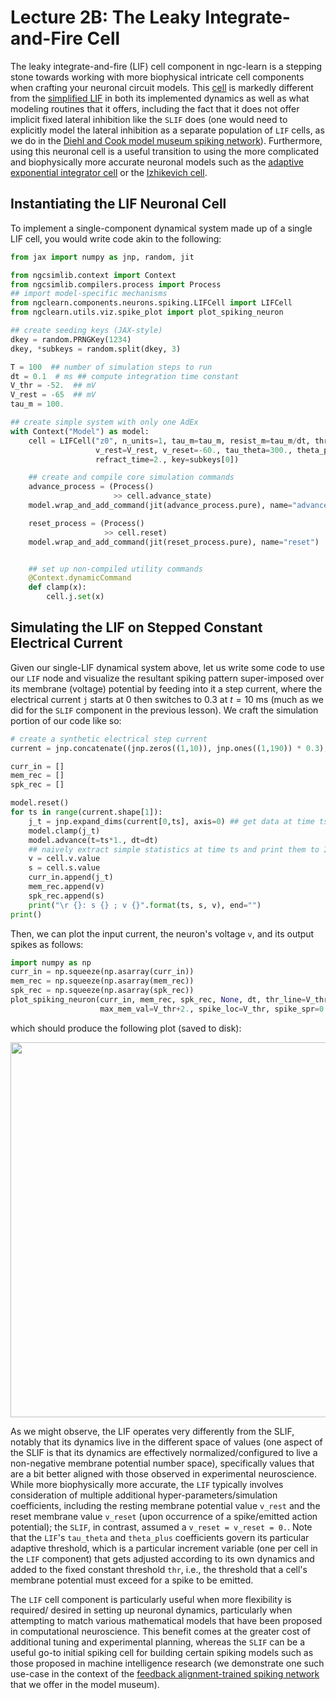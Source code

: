 # Lecture 2B: The Leaky Integrate-and-Fire Cell

The leaky integrate-and-fire (LIF) cell component in ngc-learn is a stepping
stone towards working with more biophysical intricate cell components when crafting
your neuronal circuit models. This
[cell](ngclearn.components.neurons.spiking.LIFCell) is markedly different from the
[simplified LIF](ngclearn.components.neurons.spiking.sLIFCell) in both its
implemented dynamics as well as what modeling routines that it offers, including
the fact that it does not offer implicit fixed lateral inhibition like the
`SLIF` does (one would need to explicitly model the lateral inhibition as a
separate population of `LIF` cells, as we do in the
[Diehl and Cook model museum spiking network](../../museum/snn_dc.md)). Furthermore,
using this neuronal cell is a useful transition to using the more complicated and
biophysically more accurate neuronal models such as the
[adaptive exponential integrator cell](ngclearn.components.neurons.spiking.adExCell)
or the
[Izhikevich cell](ngclearn.components.neurons.spiking.izhikevichCell).

## Instantiating the LIF Neuronal Cell

To implement a single-component dynamical system made up of a single LIF
cell, you would write code akin to the following:

```python
from jax import numpy as jnp, random, jit

from ngcsimlib.context import Context
from ngcsimlib.compilers.process import Process
## import model-specific mechanisms
from ngclearn.components.neurons.spiking.LIFCell import LIFCell
from ngclearn.utils.viz.spike_plot import plot_spiking_neuron

## create seeding keys (JAX-style)
dkey = random.PRNGKey(1234)
dkey, *subkeys = random.split(dkey, 3)

T = 100  ## number of simulation steps to run
dt = 0.1  # ms ## compute integration time constant
V_thr = -52.  ## mV
V_rest = -65  ## mV
tau_m = 100.

## create simple system with only one AdEx
with Context("Model") as model:
    cell = LIFCell("z0", n_units=1, tau_m=tau_m, resist_m=tau_m/dt, thr=V_thr,
                   v_rest=V_rest, v_reset=-60., tau_theta=300., theta_plus=0.05,
                   refract_time=2., key=subkeys[0])

    ## create and compile core simulation commands
    advance_process = (Process()
                       >> cell.advance_state)
    model.wrap_and_add_command(jit(advance_process.pure), name="advance")

    reset_process = (Process()
                     >> cell.reset)
    model.wrap_and_add_command(jit(reset_process.pure), name="reset")


    ## set up non-compiled utility commands
    @Context.dynamicCommand
    def clamp(x):
        cell.j.set(x)
```

## Simulating the LIF on Stepped Constant Electrical Current

Given our single-LIF dynamical system above, let us write some code to use
our `LIF` node and visualize the resultant spiking pattern super-imposed
over its membrane (voltage) potential by feeding
into it a step current, where the electrical current `j` starts at $0$ then
switches to $0.3$ at $t = 10$ ms (much as we did for the `SLIF` component
in the previous lesson). We craft the simulation portion of our code like so:


```python
# create a synthetic electrical step current
current = jnp.concatenate((jnp.zeros((1,10)), jnp.ones((1,190)) * 0.3), axis=1)

curr_in = []
mem_rec = []
spk_rec = []

model.reset()
for ts in range(current.shape[1]):
    j_t = jnp.expand_dims(current[0,ts], axis=0) ## get data at time ts
    model.clamp(j_t)
    model.advance(t=ts*1., dt=dt)
    ## naively extract simple statistics at time ts and print them to I/O
    v = cell.v.value
    s = cell.s.value
    curr_in.append(j_t)
    mem_rec.append(v)
    spk_rec.append(s)
    print("\r {}: s {} ; v {}".format(ts, s, v), end="")
print()
```

Then, we can plot the input current, the neuron's voltage `v`, and its output
spikes as follows:

```python
import numpy as np
curr_in = np.squeeze(np.asarray(curr_in))
mem_rec = np.squeeze(np.asarray(mem_rec))
spk_rec = np.squeeze(np.asarray(spk_rec))
plot_spiking_neuron(curr_in, mem_rec, spk_rec, None, dt, thr_line=V_thr, min_mem_val=V_rest-1.,
                    max_mem_val=V_thr+2., spike_loc=V_thr, spike_spr=0.5, title="LIF-Node: Constant Electrical Input", fname="lif_plot.jpg")
```

which should produce the following plot (saved to disk):

<img src="../../images/tutorials/neurocog/lif_plot.jpg" width="600" />

As we might observe, the LIF operates very differently from the SLIF, notably
that its dynamics live in the different space of values (one aspect of the
SLIF is that its dynamics are effectively normalized/configured to live
a non-negative membrane potential number space), specifically values that
are a bit better aligned with those observed in experimental neuroscience.
While more biophysically more accurate, the `LIF` typically involves consideration
of multiple additional hyper-parameters/simulation coefficients, including
the resting membrane potential value `v_rest` and the reset membrane value
`v_reset` (upon occurrence of a spike/emitted action potential); the `SLIF`,
in contrast, assumed a `v_reset = v_reset = 0.`. Note that the `LIF`'s
`tau_theta` and `theta_plus` coefficients govern its particular adaptive threshold,
which is a particular increment variable (one per cell in the `LIF` component)
that gets adjusted according to its own dynamics and added to the fixed constant
threshold `thr`, i.e., the threshold that a cell's membrane potential must
exceed for a spike to be emitted.

The `LIF` cell component is particularly useful when more flexibility is required/
desired in setting up neuronal dynamics, particularly when attempting to match
various mathematical models that have been proposed in computational neuroscience.
This benefit comes at the greater cost of additional tuning and experimental planning,
whereas the `SLIF` can be a useful go-to initial spiking cell for building certain spiking
models such as those proposed in machine intelligence research (we demonstrate
one such use-case in the context of the
[feedback alignment-trained spiking network](../../museum/snn_bfa.md) that we offer in the model museum).
